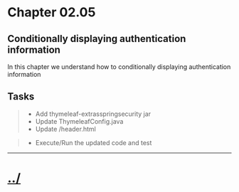 # Chapter 02.05

## Conditionally displaying authentication information
In this chapter we understand how to conditionally displaying authentication information

## Tasks

> * Add thymeleaf-extrasspringsecurity jar
> * Update ThymeleafConfig.java
> * Update /header.html

> * Execute/Run the updated code and test

---

# [../](../README.md)
